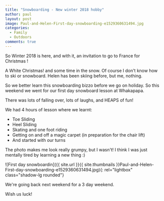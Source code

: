 ```yaml
---
title: "Snowboarding - New winter 2018 hobby"
author: paul
layout: post
image: Paul-and-Helen-First-day-snowboarding-e1529360631494.jpg
categories:
  - Family
  - Outdoors
comments: true
---
```

So Winter 2018 is here, and with it, an invitation to go to France for Christmas !

A White Christmas! and some time in the snow. Of course I don't know how to ski or snowboard. Helen has been skiing before, but me, nothing.

So we better learn this snowboarding bizzo before we go on holiday. So this weekend we went for our first day snowboard lesson at Whakapapa.

There was lots of falling over, lots of laughs, and HEAPS of fun!
  
We had 4 hours of lesson where we learnt:

  * Toe Sliding
  * Heel Sliding
  * Skating and one foot riding
  * Getting on and off a magic carpet (in preparation for the chair lift)
  * And started with our turns

The photo makes me look really grumpy, but I wasn't! I think I was just mentally tired by learning a new thing :)

![First day snowboardin]({{ site.url }}{{ site.thumbnails }}Paul-and-Helen-First-day-snowboarding-e1529360631494.jpg){: rel="lightbox" class="shadow-lg rounded"}

We're going back next weekend for a 3 day weekend.

Wish us luck!